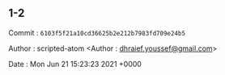 ## 1-2 

 Commit : `6103f5f21a10cd36625b2e212b7983fd709e24b5`

 Author : scripted-atom <Author : dhraief.youssef@gmail.com> 

 Date 	: Mon Jun 21 15:23:23 2021 +0000 

